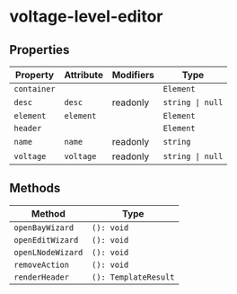 # voltage-level-editor

## Properties

| Property    | Attribute | Modifiers | Type             |
|-------------|-----------|-----------|------------------|
| `container` |           |           | `Element`        |
| `desc`      | `desc`    | readonly  | `string \| null` |
| `element`   | `element` |           | `Element`        |
| `header`    |           |           | `Element`        |
| `name`      | `name`    | readonly  | `string`         |
| `voltage`   | `voltage` | readonly  | `string \| null` |

## Methods

| Method            | Type                 |
|-------------------|----------------------|
| `openBayWizard`   | `(): void`           |
| `openEditWizard`  | `(): void`           |
| `openLNodeWizard` | `(): void`           |
| `removeAction`    | `(): void`           |
| `renderHeader`    | `(): TemplateResult` |
